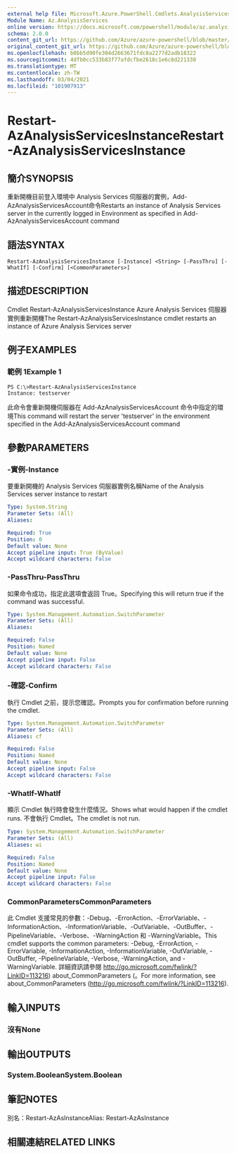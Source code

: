 ```yaml
---
external help file: Microsoft.Azure.PowerShell.Cmdlets.AnalysisServices.Dataplane.dll-Help.xml
Module Name: Az.AnalysisServices
online version: https://docs.microsoft.com/powershell/module/az.analysisservices/restart-azanalysisservicesinstance
schema: 2.0.0
content_git_url: https://github.com/Azure/azure-powershell/blob/master/src/AnalysisServices/AnalysisServices/help/Restart-AzAnalysisServicesInstance.md
original_content_git_url: https://github.com/Azure/azure-powershell/blob/master/src/AnalysisServices/AnalysisServices/help/Restart-AzAnalysisServicesInstance.md
ms.openlocfilehash: b0bb5d90fe304d2663671fdc8a2277d2adb18322
ms.sourcegitcommit: 4dfb0cc533b83f77afdcfbe2618c1e6c8d221330
ms.translationtype: MT
ms.contentlocale: zh-TW
ms.lasthandoff: 03/04/2021
ms.locfileid: "101907913"
---
```

# <span data-ttu-id="a32ff-101">Restart-AzAnalysisServicesInstance</span><span class="sxs-lookup"><span data-stu-id="a32ff-101">Restart-AzAnalysisServicesInstance</span></span>

## <span data-ttu-id="a32ff-102">簡介</span><span class="sxs-lookup"><span data-stu-id="a32ff-102">SYNOPSIS</span></span>
<span data-ttu-id="a32ff-103">重新開機目前登入環境中 Analysis Services 伺服器的實例，Add-AzAnalysisServicesAccount命令</span><span class="sxs-lookup"><span data-stu-id="a32ff-103">Restarts an instance of Analysis Services server in the currently logged in Environment as specified in Add-AzAnalysisServicesAccount command</span></span>

## <span data-ttu-id="a32ff-104">語法</span><span class="sxs-lookup"><span data-stu-id="a32ff-104">SYNTAX</span></span>

```
Restart-AzAnalysisServicesInstance [-Instance] <String> [-PassThru] [-WhatIf] [-Confirm] [<CommonParameters>]
```

## <span data-ttu-id="a32ff-105">描述</span><span class="sxs-lookup"><span data-stu-id="a32ff-105">DESCRIPTION</span></span>
<span data-ttu-id="a32ff-106">Cmdlet Restart-AzAnalysisServicesInstance Azure Analysis Services 伺服器實例重新開機</span><span class="sxs-lookup"><span data-stu-id="a32ff-106">The Restart-AzAnalysisServicesInstance cmdlet restarts an instance of Azure Analysis Services server</span></span>

## <span data-ttu-id="a32ff-107">例子</span><span class="sxs-lookup"><span data-stu-id="a32ff-107">EXAMPLES</span></span>

### <span data-ttu-id="a32ff-108">範例 1</span><span class="sxs-lookup"><span data-stu-id="a32ff-108">Example 1</span></span>
```
PS C:\>Restart-AzAnalysisServicesInstance
Instance: testserver
```

<span data-ttu-id="a32ff-109">此命令會重新開機伺服器在 Add-AzAnalysisServicesAccount 命令中指定的環境</span><span class="sxs-lookup"><span data-stu-id="a32ff-109">This command will restart the server 'testserver' in the environment specified in the Add-AzAnalysisServicesAccount command</span></span>

## <span data-ttu-id="a32ff-110">參數</span><span class="sxs-lookup"><span data-stu-id="a32ff-110">PARAMETERS</span></span>

### <span data-ttu-id="a32ff-111">-實例</span><span class="sxs-lookup"><span data-stu-id="a32ff-111">-Instance</span></span>
<span data-ttu-id="a32ff-112">要重新開機的 Analysis Services 伺服器實例名稱</span><span class="sxs-lookup"><span data-stu-id="a32ff-112">Name of the Analysis Services server instance to restart</span></span>

```yaml
Type: System.String
Parameter Sets: (All)
Aliases:

Required: True
Position: 0
Default value: None
Accept pipeline input: True (ByValue)
Accept wildcard characters: False
```

### <span data-ttu-id="a32ff-113">-PassThru</span><span class="sxs-lookup"><span data-stu-id="a32ff-113">-PassThru</span></span>
<span data-ttu-id="a32ff-114">如果命令成功，指定此選項會返回 True。</span><span class="sxs-lookup"><span data-stu-id="a32ff-114">Specifying this will return true if the command was successful.</span></span>

```yaml
Type: System.Management.Automation.SwitchParameter
Parameter Sets: (All)
Aliases:

Required: False
Position: Named
Default value: None
Accept pipeline input: False
Accept wildcard characters: False
```

### <span data-ttu-id="a32ff-115">-確認</span><span class="sxs-lookup"><span data-stu-id="a32ff-115">-Confirm</span></span>
<span data-ttu-id="a32ff-116">執行 Cmdlet 之前，提示您確認。</span><span class="sxs-lookup"><span data-stu-id="a32ff-116">Prompts you for confirmation before running the cmdlet.</span></span>

```yaml
Type: System.Management.Automation.SwitchParameter
Parameter Sets: (All)
Aliases: cf

Required: False
Position: Named
Default value: None
Accept pipeline input: False
Accept wildcard characters: False
```

### <span data-ttu-id="a32ff-117">-WhatIf</span><span class="sxs-lookup"><span data-stu-id="a32ff-117">-WhatIf</span></span>
<span data-ttu-id="a32ff-118">顯示 Cmdlet 執行時會發生什麼情況。</span><span class="sxs-lookup"><span data-stu-id="a32ff-118">Shows what would happen if the cmdlet runs.</span></span>
<span data-ttu-id="a32ff-119">不會執行 Cmdlet。</span><span class="sxs-lookup"><span data-stu-id="a32ff-119">The cmdlet is not run.</span></span>

```yaml
Type: System.Management.Automation.SwitchParameter
Parameter Sets: (All)
Aliases: wi

Required: False
Position: Named
Default value: None
Accept pipeline input: False
Accept wildcard characters: False
```

### <span data-ttu-id="a32ff-120">CommonParameters</span><span class="sxs-lookup"><span data-stu-id="a32ff-120">CommonParameters</span></span>
<span data-ttu-id="a32ff-121">此 Cmdlet 支援常見的參數：-Debug、-ErrorAction、-ErrorVariable、-InformationAction、-InformationVariable、-OutVariable、-OutBuffer、-PipelineVariable、-Verbose、-WarningAction 和 -WarningVariable。</span><span class="sxs-lookup"><span data-stu-id="a32ff-121">This cmdlet supports the common parameters: -Debug, -ErrorAction, -ErrorVariable, -InformationAction, -InformationVariable, -OutVariable, -OutBuffer, -PipelineVariable, -Verbose, -WarningAction, and -WarningVariable.</span></span> <span data-ttu-id="a32ff-122">詳細資訊請參閱 http://go.microsoft.com/fwlink/?LinkID=113216) about_CommonParameters (。</span><span class="sxs-lookup"><span data-stu-id="a32ff-122">For more information, see about_CommonParameters (http://go.microsoft.com/fwlink/?LinkID=113216).</span></span>

## <span data-ttu-id="a32ff-123">輸入</span><span class="sxs-lookup"><span data-stu-id="a32ff-123">INPUTS</span></span>

### <span data-ttu-id="a32ff-124">沒有</span><span class="sxs-lookup"><span data-stu-id="a32ff-124">None</span></span>

## <span data-ttu-id="a32ff-125">輸出</span><span class="sxs-lookup"><span data-stu-id="a32ff-125">OUTPUTS</span></span>

### <span data-ttu-id="a32ff-126">System.Boolean</span><span class="sxs-lookup"><span data-stu-id="a32ff-126">System.Boolean</span></span>

## <span data-ttu-id="a32ff-127">筆記</span><span class="sxs-lookup"><span data-stu-id="a32ff-127">NOTES</span></span>
<span data-ttu-id="a32ff-128">別名：Restart-AzAsInstance</span><span class="sxs-lookup"><span data-stu-id="a32ff-128">Alias: Restart-AzAsInstance</span></span>

## <span data-ttu-id="a32ff-129">相關連結</span><span class="sxs-lookup"><span data-stu-id="a32ff-129">RELATED LINKS</span></span>
